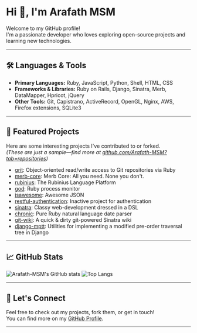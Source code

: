 # Hi 👋, I'm Arafath MSM

Welcome to my GitHub profile!  
I'm a passionate developer who loves exploring open-source projects and learning new technologies.

---

## 🛠️ Languages & Tools

- **Primary Languages:** Ruby, JavaScript, Python, Shell, HTML, CSS
- **Frameworks & Libraries:** Ruby on Rails, Django, Sinatra, Merb, DataMapper, Hpricot, jQuery
- **Other Tools:** Git, Capistrano, ActiveRecord, OpenGL, Nginx, AWS, Firefox extensions, SQLite3

---

## 🚀 Featured Projects

Here are some interesting projects I've contributed to or forked.  
*(These are just a sample—find more at [github.com/Arafath-MSM?tab=repositories](https://github.com/Arafath-MSM?tab=repositories))*

- [grit](https://github.com/mojombo/grit): Object-oriented read/write access to Git repositories via Ruby
- [merb-core](https://github.com/wycats/merb-core): Merb Core: All you need. None you don't.
- [rubinius](https://github.com/rubinius/rubinius): The Rubinius Language Platform
- [god](https://github.com/mojombo/god): Ruby process monitor
- [jsawesome](https://github.com/vanpelt/jsawesome): Awesome JSON
- [restful-authentication](https://github.com/technoweenie/restful-authentication): Inactive project for authentication
- [sinatra](https://github.com/bmizerany/sinatra): Classy web-development dressed in a DSL
- [chronic](https://github.com/mojombo/chronic): Pure Ruby natural language date parser
- [git-wiki](https://github.com/sr/git-wiki): A quick & dirty git-powered Sinatra wiki
- [django-mptt](https://github.com/brosner/django-mptt): Utilities for implementing a modified pre-order traversal tree in Django

---

## 📈 GitHub Stats

![Arafath-MSM's GitHub stats](https://github-readme-stats.vercel.app/api?username=Arafath-MSM&show_icons=true&theme=radical)
![Top Langs](https://github-readme-stats.vercel.app/api/top-langs/?username=Arafath-MSM&layout=compact&theme=radical)

---

## 💬 Let's Connect

Feel free to check out my projects, fork them, or get in touch!  
You can find more on my [GitHub Profile](https://github.com/Arafath-MSM).

---

